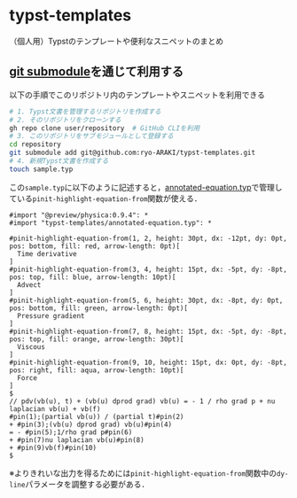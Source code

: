 # typst-templates

（個人用）Typstのテンプレートや便利なスニペットのまとめ

## [git submodule](https://git-scm.com/book/ja/v2/Git-%E3%81%AE%E3%81%95%E3%81%BE%E3%81%96%E3%81%BE%E3%81%AA%E3%83%84%E3%83%BC%E3%83%AB-%E3%82%B5%E3%83%96%E3%83%A2%E3%82%B8%E3%83%A5%E3%83%BC%E3%83%AB)を通じて利用する

以下の手順でこのリポジトリ内のテンプレートやスニペットを利用できる

```bash
# 1. Typst文書を管理するリポジトリを作成する
# 2. そのリポジトリをクローンする
gh repo clone user/repository  # GitHub CLIを利用
# 3. このリポジトリをサブモジュールとして登録する
cd repository
git submodule add git@github.com:ryo-ARAKI/typst-templates.git
# 4. 新規Typst文書を作成する
touch sample.typ
```

この`sample.typ`に以下のように記述すると，[annotated-equation.typ](https://github.com/ryo-ARAKI/typst-templates/blob/main/annotated-equation.typ)で管理している`pinit-highlight-equation-from`関数が使える．

```typ
#import "@preview/physica:0.9.4": *
#import "typst-templates/annotated-equation.typ": *

#pinit-highlight-equation-from(1, 2, height: 30pt, dx: -12pt, dy: 0pt, pos: bottom, fill: red, arrow-length: 0pt)[
  Time derivative
]
#pinit-highlight-equation-from(3, 4, height: 15pt, dx: -5pt, dy: -8pt, pos: top, fill: blue, arrow-length: 10pt)[
  Advect
]
#pinit-highlight-equation-from(5, 6, height: 30pt, dx: -8pt, dy: 0pt, pos: bottom, fill: green, arrow-length: 0pt)[
  Pressure gradient
]
#pinit-highlight-equation-from(7, 8, height: 15pt, dx: -5pt, dy: -8pt, pos: top, fill: orange, arrow-length: 30pt)[
  Viscous
]
#pinit-highlight-equation-from(9, 10, height: 15pt, dx: 0pt, dy: -8pt, pos: right, fill: aqua, arrow-length: 10pt)[
  Force
]
$
// pdv(vb(u), t) + (vb(u) dprod grad) vb(u) = - 1 / rho grad p + nu laplacian vb(u) + vb(f)
#pin(1);(partial vb(u)) / (partial t)#pin(2)
+ #pin(3);(vb(u) dprod grad) vb(u)#pin(4)
= - #pin(5);1/rho grad p#pin(6)
+ #pin(7)nu laplacian vb(u)#pin(8)
+ #pin(9)vb(f)#pin(10)
$
```

※よりきれいな出力を得るためには`pinit-highlight-equation-from`関数中の`dy-line`パラメータを調整する必要がある．
